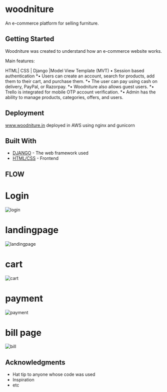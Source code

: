# woodniture

An e-commerce platform for selling furniture.

## Getting Started

Woodniture was created to understand how an e-commerce website works.

Main features:

HTML| CSS | Django |Model View Template (MVT)
• Session based authentication
*• Users can create an account, search for products, add them to their cart, and purchase them.
*• The user can pay using cash on delivery, PayPal, or Razorpay.
*• Woodniture also allows guest users.
*• Trello is integrated for mobile OTP account verification.
*• Admin has the ability to manage products, categories, offers, and users.

## Deployment

www.woodniture.in 
deployed in AWS using nginx and gunicorn


## Built With

* [DJANGO](https://docs.djangoproject.com/en/4.1/) - The web framework used
* [HTML/CSS](https://getbootstrap.com/) - Frontend




## FLOW 

# Login
![login](https://user-images.githubusercontent.com/42874037/211836597-7d44c843-4ef4-4514-a92f-63f47118a3bb.png)

# landingpage
![landingpage](https://user-images.githubusercontent.com/42874037/211836831-8051c795-049a-4e92-b587-7f0badb15df6.png)
# cart
![cart](https://user-images.githubusercontent.com/42874037/211837413-e8adbbdc-2b87-42a7-9d5e-37a42343e2ee.png)
# payment
![payment](https://user-images.githubusercontent.com/42874037/211837539-9a950789-58d3-4ad5-a66b-545e1fd43c13.png)
# bill page
![bill](https://user-images.githubusercontent.com/42874037/211837647-bceb1179-e4ee-44b8-89b9-2dee806db09e.png)

## Acknowledgments

* Hat tip to anyone whose code was used
* Inspiration
* etc
